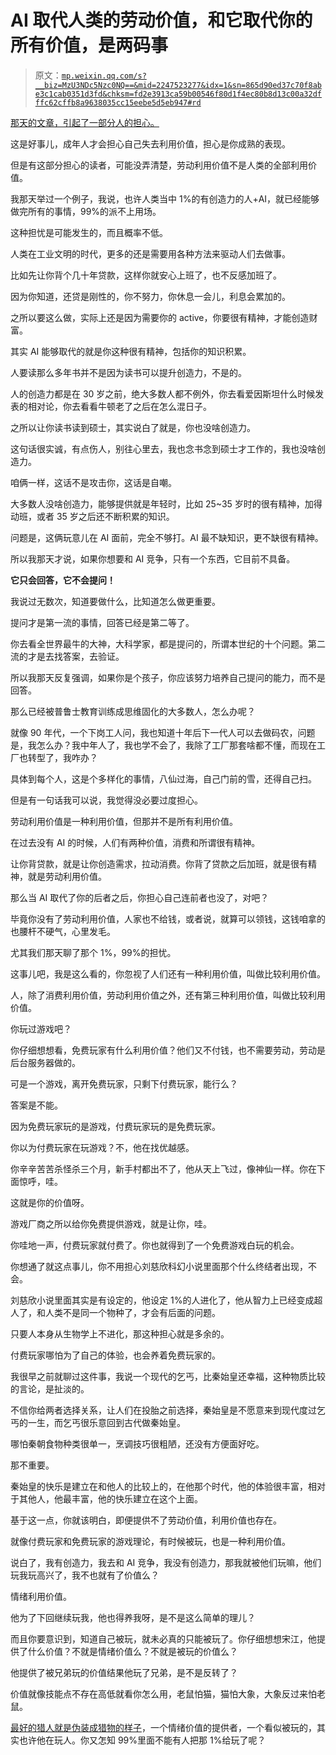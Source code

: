 # AI 取代人类的劳动价值，和它取代你的所有价值，是两码事

> 原文：[`mp.weixin.qq.com/s?__biz=MzU3NDc5Nzc0NQ==&mid=2247523277&idx=1&sn=865d90ed37c70f8abe3c1cab0351d3fd&chksm=fd2e3913ca59b00546f80d1f4ec80b8d13c00a32dfffc62cffb8a9638035cc15eebe5d5eb947#rd`](http://mp.weixin.qq.com/s?__biz=MzU3NDc5Nzc0NQ==&mid=2247523277&idx=1&sn=865d90ed37c70f8abe3c1cab0351d3fd&chksm=fd2e3913ca59b00546f80d1f4ec80b8d13c00a32dfffc62cffb8a9638035cc15eebe5d5eb947#rd)

[那天的文章，引起了一部分人的担心。](http://mp.weixin.qq.com/s?__biz=MzU0MjYwNDU2Mw==&mid=2247510178&idx=1&sn=340012e0667331aeb1ed35bf48d6b721&chksm=fb1ac4decc6d4dc8e637a0084c2aa15aca14829b0922db3c2ba83c98ea068f6e8c784e390dea&scene=21#wechat_redirect) 

这是好事儿，成年人才会担心自己失去利用价值，担心是你成熟的表现。

但是有这部分担心的读者，可能没弄清楚，劳动利用价值不是人类的全部利用价值。

我那天举过一个例子，我说，也许人类当中 1%的有创造力的人+AI，就已经能够做完所有的事情，99%的派不上用场。

这种担忧是可能发生的，而且概率不低。

人类在工业文明的时代，更多的还是需要用各种方法来驱动人们去做事。

比如先让你背个几十年贷款，这样你就安心上班了，也不反感加班了。

因为你知道，还贷是刚性的，你不努力，你休息一会儿，利息会累加的。

之所以要这么做，实际上还是因为需要你的 active，你要很有精神，才能创造财富。

其实 AI 能够取代的就是你这种很有精神，包括你的知识积累。

人要读那么多年书并不是因为读书可以提升创造力，不是的。

人的创造力都是在 30 岁之前，绝大多数人都不例外，你去看爱因斯坦什么时候发表的相对论，你去看看牛顿老了之后在怎么混日子。

之所以让你读书读到硕士，其实说白了就是，你也没啥创造力。

这句话很实诚，有点伤人，别往心里去，我也念书念到硕士才工作的，我也没啥创造力。

咱俩一样，这话不是攻击你，这话是自嘲。

大多数人没啥创造力，能够提供就是年轻时，比如 25~35 岁时的很有精神，加得动班，或者 35 岁之后还不断积累的知识。

问题是，这俩玩意儿在 AI 面前，完全不够打。AI 最不缺知识，更不缺很有精神。

所以我那天才说，如果你想要和 AI 竞争，只有一个东西，它目前不具备。

**它只会回答，它不会提问！**

我说过无数次，知道要做什么，比知道怎么做更重要。

提问才是第一流的事情，回答已经是第二等了。

你去看全世界最牛的大神，大科学家，都是提问的，所谓本世纪的十个问题。第二流的才是去找答案，去验证。

所以我那天反复强调，如果你是个孩子，你应该努力培养自己提问的能力，而不是回答。

那么已经被普鲁士教育训练成思维固化的大多数人，怎么办呢？

就像 90 年代，一个下岗工人问，我也知道十年后下一代人可以去做码农，问题是，我怎么办？我中年人了，我也学不会了，我除了工厂那套啥都不懂，而现在工厂也转型了，我咋办？

具体到每个人，这是个多样化的事情，八仙过海，自己门前的雪，还得自己扫。

但是有一句话我可以说，我觉得没必要过度担心。

劳动利用价值是一种利用价值，但那并不是所有利用价值。

在过去没有 AI 的时候，人们有两种价值，消费和所谓很有精神。

让你背贷款，就是让你创造需求，拉动消费。你背了贷款之后加班，就是很有精神，就是劳动利用价值。

那么当 AI 取代了你的后者之后，你担心自己连前者也没了，对吧？

毕竟你没有了劳动利用价值，人家也不给钱，或者说，就算可以领钱，这钱咱拿的也腰杆不硬气，心里发毛。

尤其我们那天聊了那个 1%，99%的担忧。

这事儿吧，我是这么看的，你忽视了人们还有一种利用价值，叫做比较利用价值。

人，除了消费利用价值，劳动利用价值之外，还有第三种利用价值，叫做比较利用价值。

你玩过游戏吧？

你仔细想想看，免费玩家有什么利用价值？他们又不付钱，也不需要劳动，劳动是后台服务器做的。

可是一个游戏，离开免费玩家，只剩下付费玩家，能行么？

答案是不能。

因为免费玩家玩的是游戏，付费玩家玩的是免费玩家。

你以为付费玩家在玩游戏？不，他在找优越感。

你辛辛苦苦杀怪杀三个月，新手村都出不了，他从天上飞过，像神仙一样。你在下面惊呼，哇。

这就是你的价值呀。

游戏厂商之所以给你免费提供游戏，就是让你，哇。

你哇地一声，付费玩家就付费了。你也就得到了一个免费游戏白玩的机会。

你想通了就这点事儿，你不用担心刘慈欣科幻小说里面那个什么终结者出现，不会。

刘慈欣小说里面其实是有设定的，他设定 1%的人进化了，他从智力上已经变成超人了，和人类不是同一个物种了，才会有后面的问题。

只要人本身从生物学上不进化，那这种担心就是多余的。

付费玩家哪怕为了自己的体验，也会养着免费玩家的。

我很早之前就聊过这件事，我说一个现代的乞丐，比秦始皇还幸福，这种物质比较的言论，是扯淡的。

不信你给两者选择关系，让人们在投胎之前选择，秦始皇是不愿意来到现代度过乞丐的一生，而乞丐很乐意回到古代做秦始皇。

哪怕秦朝食物种类很单一，烹调技巧很粗陋，还没有方便面好吃。

那不重要。

秦始皇的快乐是建立在和他人的比较上的，在他那个时代，他的体验很丰富，相对于其他人，他最丰富，他的快乐建立在这个上面。

基于这一点，你就该明白，即便提供不了劳动价值，利用价值也存在。

就像付费玩家和免费玩家的游戏理论，有时候被玩，也是一种利用价值。

说白了，我有创造力，我去和 AI 竞争，我没有创造力，那我就被他们玩嘛，他们玩我玩高兴了，我不也就有了价值么？

情绪利用价值。

他为了下回继续玩我，他也得养我呀，是不是这么简单的理儿？

而且你要意识到，知道自己被玩，就未必真的只能被玩了。你仔细想想宋江，他提供了什么价值？不就是情绪价值么？不就是被玩的价值么？

他提供了被兄弟玩的价值结果他玩了兄弟，是不是反转了？

价值就像技能点不存在高低就看你怎么用，老鼠怕猫，猫怕大象，大象反过来怕老鼠。

[最好的猎人就是伪装成猎物的样子](http://mp.weixin.qq.com/s?__biz=MzU3NDc5Nzc0NQ==&mid=2247523202&idx=1&sn=d0ef6e3df95afd2f2ee89301de833ca5&chksm=fd2e395cca59b04a0b639ed9ea15f0f0e03c59d5ccd0c328c500b69d2dd75f8488f7a7458bba&scene=21#wechat_redirect)，一个情绪价值的提供者，一个看似被玩的，其实也许他在玩人。你又怎知 99%里面不能有人把那 1%给玩了呢？